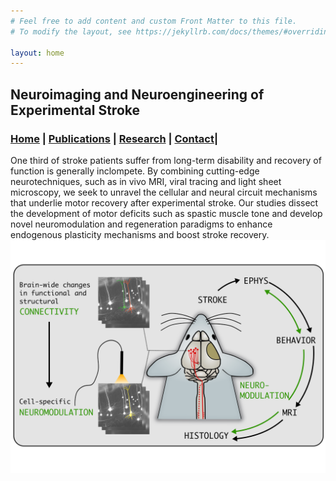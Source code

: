 ```yaml
---
# Feel free to add content and custom Front Matter to this file.
# To modify the layout, see https://jekyllrb.com/docs/themes/#overriding-theme-defaults

layout: home
---
```

## Neuroimaging and Neuroengineering of Experimental Stroke
### [Home](README.md) | [Publications](Publications.md) | [Research](Research.md) | [Contact](Contact.md)| 

One third of stroke patients suffer from long-term disability and recovery of function is generally inclompete. By combining cutting-edge neurotechniques, such as in vivo MRI, viral tracing and light sheet microscopy, we seek to unravel the cellular and neural circuit mechanisms that underlie motor recovery after experimental stroke. Our studies dissect the development of motor deficits such as spastic muscle tone and develop novel neuromodulation and regeneration paradigms to enhance endogenous plasticity mechanisms and boost stroke recovery. 
![Schemet](/Images/Schema_Maus_Neuromodulation_Internetseite.png)